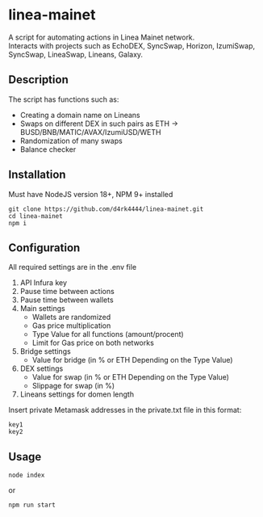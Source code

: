 # linea-mainet
A script for automating actions in Linea Mainet network.        
Interacts with projects such as EchoDEX, SyncSwap, Horizon, IzumiSwap, SyncSwap, LineaSwap, Lineans, Galaxy.        

## Description
The script has functions such as:   
- Creating a domain name on Lineans     
- Swaps on different DEX in such pairs as ETH -> BUSD/BNB/MATIC/AVAX/IzumiUSD/WETH      
- Randomization of many swaps       
- Balance checker       

## Installation
Must have NodeJS version 18+, NPM 9+ installed

```
git clone https://github.com/d4rk4444/linea-mainet.git
cd linea-mainet
npm i
```

## Configuration
All required settings are in the .env file    

1. API Infura key
2. Pause time between actions          
3. Pause time between wallets   
4. Main settings
    - Wallets are randomized
    - Gas price multiplication
    - Type Value for all functions (amount/procent)
    - Limit for Gas price on both networks
5. Bridge settings
    - Value for bridge (in % or ETH Depending on the Type Value)
6. DEX settings
    - Value for swap (in % or ETH Depending on the Type Value)
    - Slippage for swap (in %)
6. Lineans settings for domen length
      
Insert private Metamask addresses in the private.txt file in this format:    
```
key1
key2
```

## Usage
```
node index
```
or      
```
npm run start
```